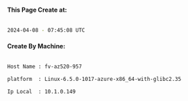 
   
#### This Page Create at:

```bash

2024-04-08 - 07:45:08 UTC

```

#### Create By Machine:

```bash

Host Name : fv-az520-957

platform  : Linux-6.5.0-1017-azure-x86_64-with-glibc2.35

Ip Local  : 10.1.0.149

```

